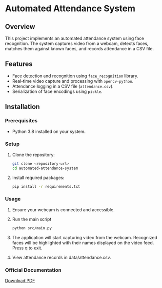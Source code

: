 # Automated Attendance System

## Overview

This project implements an automated attendance system using face recognition. The system captures video from a webcam, detects faces, matches them against known faces, and records attendance in a CSV file.

## Features

- Face detection and recognition using `face_recognition` library.
- Real-time video capture and processing with `opencv-python`.
- Attendance logging in a CSV file (`attendance.csv`).
- Serialization of face encodings using `pickle`.

## Installation

### Prerequisites

- Python 3.8 installed on your system.

### Setup

1. Clone the repository:
   ```bash
   git clone <repository-url>
   cd automated-attendance-system

2. Install required packages:
    ```bash
    pip install -r requirements.txt

### Usage

1. Ensure your webcam is connected and accessible.

2. Run the main script
    ```bash
    python src/main.py
    
3. The application will start capturing video from the webcam. Recognized faces will be highlighted with their names displayed on the video feed. Press q to exit.

4. View attendance records in data/attendance.csv.

### Official Documentation

[Download PDF](/Automated_Attendance_System.pdf)
